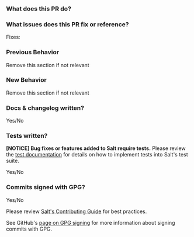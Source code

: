 ### What does this PR do?

### What issues does this PR fix or reference?
Fixes:

### Previous Behavior
Remove this section if not relevant

### New Behavior
Remove this section if not relevant

### Docs & changelog written?
Yes/No 

### Tests written?
**[NOTICE] Bug fixes or features added to Salt require tests.**
Please review the [test documentation](https://docs.saltstack.com/en/latest/topics/tutorials/writing_tests.html) for details on how to implement tests into Salt's test suite.

Yes/No

### Commits signed with GPG?

Yes/No

Please review [Salt's Contributing Guide](https://docs.saltstack.com/en/latest/topics/development/contributing.html) for best practices.

See GitHub's [page on GPG signing](https://help.github.com/articles/signing-commits-using-gpg/) for more information about signing commits with GPG.
